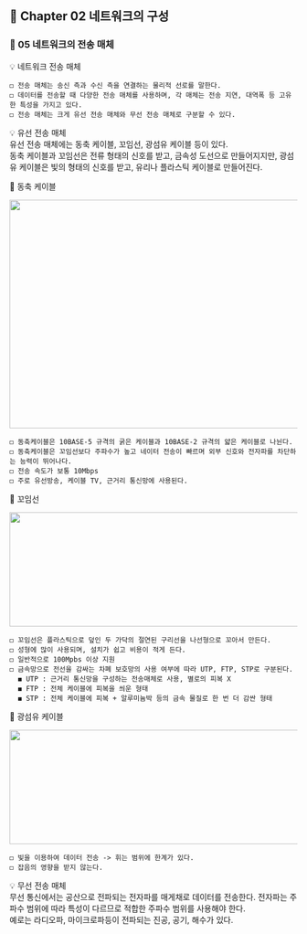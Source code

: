 ## 📕 Chapter 02 네트워크의 구성
### 📙 05 네트워크의 전송 매체

💡 네트워크 전송 매체

    ◻️ 전송 매체는 송신 측과 수신 측을 연결하는 물리적 선로를 말한다.   
    ◻️ 데이터를 전송할 때 다양한 전송 매체를 사용하며, 각 매체는 전송 지연, 대역폭 등 고유한 특성을 가지고 있다.  
    ◻️ 전송 매체는 크게 유선 전송 매체와 무선 전송 매체로 구분할 수 있다. 
 
💡 유선 전송 매체  
 유선 전송 매체에는 동축 케이블, 꼬임선, 광섬유 케이블 등이 있다.  
 동축 케이블과 꼬임선은 전류 형태의 신호를 받고, 금속성 도선으로 만들어지지만, 광섬유 케이블은 빛의 형태의 신호를 받고, 유리나 플라스틱 케이블로 만들어진다. 
 
 🔦 동축 케이블
 <p align="center"><img src="https://user-images.githubusercontent.com/45066381/136346110-314907ae-c6d0-4cfd-a8ae-3fb232bc3f20.png" width="800" height="400"/></p>
 
    ◻️ 동축케이블은 10BASE-5 규격의 굵은 케이블과 10BASE-2 규격의 얇은 케이블로 나뉜다.
    ◻️ 동축케이블은 꼬임선보다 주파수가 높고 네이터 전송이 빠르며 외부 신호와 전자파를 차단하는 능력이 뛰어나다.
    ◻️ 전송 속도가 보통 10Mbps
    ◻️ 주로 유선방송, 케이블 TV, 근거리 통신망에 사용된다. 
    
🔦 꼬임선
 <p align="center"><img src="https://user-images.githubusercontent.com/45066381/136347052-eefb4130-34b2-4006-a45a-5aee3272908b.png" width="700" height="200"/></p>
    
    ◻️ 꼬임선은 플라스틱으로 덮인 두 가닥의 절연된 구리선을 나선형으로 꼬아서 만든다. 
    ◻️ 성형에 많이 사용되며, 설치가 쉽고 비용이 적게 든다.
    ◻️ 일반적으로 100Mpbs 이상 지원
    ◻️ 금속망으로 전선을 감싸는 차폐 보호망의 사용 여부에 따라 UTP, FTP, STP로 구분된다.   
      ◼️ UTP : 근거리 통신망을 구성하는 전송매체로 사용, 별로의 피복 X
      ◼️ FTP : 전체 케이블에 피복을 씌운 형태
      ◼️ STP : 전체 케이블에 피복 + 알루미늄박 등의 금속 물질로 한 번 더 감싼 형태
 
 🔦 광섬유 케이블
  <p align="center"><img src="https://user-images.githubusercontent.com/45066381/136349059-d82a5bf5-8e6d-457c-b419-c73d808918e6.png" width="700" height="200"/></p>
  
    ◻️ 빛을 이용하여 데이터 전송 -> 휘는 범위에 한계가 있다. 
    ◻️ 잡음의 영향을 받지 않는다. 
 
 💡 무선 전송 매체  
 무선 통신에서는 공산으로 전파되는 전자파를 매게채로 데이터를 전송한다. 전자파는 주파수 범위에 따라 특성이 다르므로 적합한 주파수 범위를 사용해야 한다.     
 예로는 라디오파, 마이크로파등이 전파되는 진공, 공기, 해수가 있다.
    
